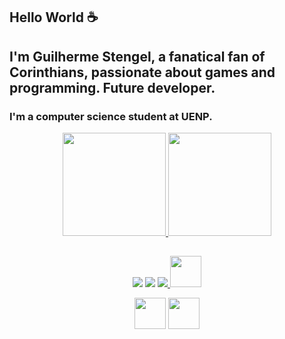 ## Hello World ☕
## I'm Guilherme Stengel, a fanatical fan of Corinthians, passionate about games and programming. Future developer.
### I'm a computer science student at UENP.

<div align="center">
  <a href="https://github.com/guihsteengel">
  <img height="165em" src="https://github-readme-stats.vercel.app/api?username=guihsteengel&show_icons=true&theme=dark&include_all_commits=true&count_private=true"/>
  <img height="165em" src="https://github-readme-stats.vercel.app/api/top-langs/?username=guihsteengel&layout=compact&langs_count=7&theme=dark"/>
</div>

##

<div align="center"> 
  <a href="https://instagram.com/guiihstengel" target="_blank"><img src="https://img.shields.io/badge/-Instagram-%23E4405F?style=for-the-badge&logo=instagram&logoColor=white" target="_blank"></a>
  <a href="https://www.linkedin.com/in/guilherme-stengel-040306237/" target="_blank"><img src="https://img.shields.io/badge/-LinkedIn-%230077B5?style=for-the-badge&logo=linkedin&logoColor=white" target="_blank"></a> 
  <a href="Discord" alt="Stengel#6380">
    <img src="https://img.shields.io/badge/-Discord-6610F2?style=for-the-badge&logo=Discord&logoColor=FFFFFF&link=Stengel#6380"/>
    <a href="twitch.tv/walle1/" target="_blank"><img src="https://cdn.pixabay.com/photo/2021/12/10/16/38/twitch-6860918_960_720.png" width="50px"></a> 
  </a>
  </p>
  <img src="https://storage.googleapis.com/hcode.com.br/courses/65/logo_svg5fd776bc276da.svg" width="50px">
  <img src="https://www.tshirtgeek.com.br/wp-content/uploads/2021/03/com001.jpg" width="50px">
  </p>
</div>
